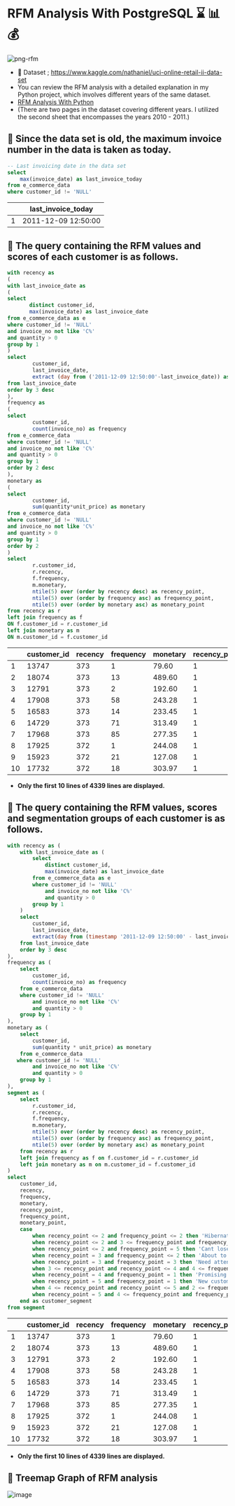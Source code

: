 # **RFM Analysis With PostgreSQL** :hourglass: :bar_chart: :moneybag:

![png-rfm](https://rfmcube.com/wp-content/uploads/2021/07/1_HiwX6vul8c4PBEueq3yBMw-750x350.png)

* :pushpin: Dataset ; https://www.kaggle.com/nathaniel/uci-online-retail-ii-data-set
* You can review the RFM analysis with a detailed explanation in my Python project, which involves different years of the same dataset.
* [RFM Analysis With Python](https://github.com/hamzaugursumer/RFMAnalysisWithPython)
* (There are two pages in the dataset covering different years. I utilized the second sheet that encompasses the years 2010 - 2011.)

## 📌 **Since the data set is old, the maximum invoice number in the data is taken as today.**
````sql
-- Last invoicing date in the data set	
select 
	max(invoice_date) as last_invoice_today
from e_commerce_data
where customer_id != 'NULL'
````
|   | last_invoice_today     |
|---|------------------------|
| 1 |   2011-12-09 12:50:00  |
        
## 📌 **The query containing the RFM values and scores of each customer is as follows.**
````sql
with recency as
(
with last_invoice_date as 
(
select 
	   distinct customer_id,
	   max(invoice_date) as last_invoice_date
from e_commerce_data as e
where customer_id != 'NULL'	
and invoice_no not like 'C%'
and quantity > 0
group by 1
)
select 
		customer_id,
		last_invoice_date,
	    extract (day from ('2011-12-09 12:50:00'-last_invoice_date)) as recency 
from last_invoice_date   
order by 3 desc
),
frequency as 
(
select 
		customer_id,
		count(invoice_no) as frequency 
from e_commerce_data
where customer_id != 'NULL'	
and invoice_no not like 'C%'
and quantity > 0
group by 1
order by 2 desc
),
monetary as 
(
select 
		customer_id,
	    sum(quantity*unit_price) as monetary
from e_commerce_data
where customer_id != 'NULL'	
and invoice_no not like 'C%'
and quantity > 0
group by 1
order by 2
)
select 
		r.customer_id,
	    r.recency,
	    f.frequency,
	    m.monetary,
	    ntile(5) over (order by recency desc) as recency_point,
	    ntile(5) over (order by frequency asc) as frequency_point,
	    ntile(5) over (order by monetary asc) as monetary_point
from recency as r
left join frequency as f 
ON f.customer_id = r.customer_id
left join monetary as m 
ON m.customer_id = f.customer_id
````

|       | customer_id | recency | frequency | monetary | recency_point | frequency_point | monetary_point |
|-------|-------------|---------|-----------|----------|---------------|-----------------|----------------|
|     1 |       13747 |     373 |         1 |    79.60 |             1 |               1 |              1 |
|     2 |       18074 |     373 |        13 |   489.60 |             1 |               1 |              2 |
|     3 |       12791 |     373 |         2 |   192.60 |             1 |               1 |              1 |
|     4 |       17908 |     373 |        58 |   243.28 |             1 |               3 |              1 |
|     5 |       16583 |     373 |        14 |   233.45 |             1 |               2 |              1 |
|     6 |       14729 |     373 |        71 |   313.49 |             1 |               4 |              2 |
|     7 |       17968 |     373 |        85 |   277.35 |             1 |               4 |              2 |
|     8 |       17925 |     372 |         1 |   244.08 |             1 |               1 |              1 |
|     9 |       15923 |     372 |        21 |   127.08 |             1 |               2 |              1 |
|    10 |       17732 |     372 |        18 |   303.97 |             1 |               2 |              2 |

* **Only the first 10 lines of 4339 lines are displayed.**

## 📌 **The query containing the RFM values, scores and segmentation groups of each customer is as follows.**
````sql
with recency as (
    with last_invoice_date as (
        select 
            distinct customer_id,
            max(invoice_date) as last_invoice_date
        from e_commerce_data as e
        where customer_id != 'NULL'	
            and invoice_no not like 'C%'
            and quantity > 0
        group by 1
    )
    select 
        customer_id,
        last_invoice_date,
        extract(day from (timestamp '2011-12-09 12:50:00' - last_invoice_date)) as recency
    from last_invoice_date
    order by 3 desc
),
frequency as (
    select 
        customer_id,
        count(invoice_no) as frequency
    from e_commerce_data
    where customer_id != 'NULL'	
        and invoice_no not like 'C%'
        and quantity > 0
    group by 1
),
monetary as (
    select 
        customer_id,
        sum(quantity * unit_price) as monetary
    from e_commerce_data
   where customer_id != 'NULL'	
        and invoice_no not like 'C%'
        and quantity > 0
    group by 1
),
segment as (
    select 
        r.customer_id,
        r.recency,
        f.frequency,
        m.monetary,
        ntile(5) over (order by recency desc) as recency_point,
        ntile(5) over (order by frequency asc) as frequency_point,
        ntile(5) over (order by monetary asc) as monetary_point
    from recency as r
    left join frequency as f on f.customer_id = r.customer_id
    left join monetary as m on m.customer_id = f.customer_id
)
select 
    customer_id,
    recency,
    frequency,
    monetary,
    recency_point,
    frequency_point,
    monetary_point,
    case 
        when recency_point <= 2 and frequency_point <= 2 then 'Hibernating'
        when recency_point <= 2 and 3 <= frequency_point and frequency_point <= 4 then 'At risk'
        when recency_point <= 2 and frequency_point = 5 then 'Cant lose'
        when recency_point = 3 and frequency_point <= 2 then 'About to sleep'
        when recency_point = 3 and frequency_point = 3 then 'Need attention'
        when 3 <= recency_point and recency_point <= 4 and 4 <= frequency_point and frequency_point <= 5 then 'Loyal customers'
        when recency_point = 4 and frequency_point = 1 then 'Promising'
        when recency_point = 5 and frequency_point = 1 then 'New customers'
        when 4 <= recency_point and recency_point <= 5 and 2 <= frequency_point and frequency_point <= 3 then 'Potential loyalists'
        when recency_point = 5 and 4 <= frequency_point and frequency_point <= 5 then 'Champions'
    end as customer_segment
from segment
````
|       | customer_id | recency | frequency | monetary | recency_point | frequency_point | monetary_point | customer_segment |
|-------|-------------|---------|-----------|----------|---------------|-----------------|----------------|-----------------|
|     1 |       13747 |     373 |         1 |    79.60 |             1 |               1 |              1 |     Hibernating |
|     2 |       18074 |     373 |        13 |   489.60 |             1 |               1 |              2 |     Hibernating |
|     3 |       12791 |     373 |         2 |   192.60 |             1 |               1 |              1 |     Hibernating |
|     4 |       17908 |     373 |        58 |   243.28 |             1 |               3 |              1 |         At risk |
|     5 |       16583 |     373 |        14 |   233.45 |             1 |               2 |              1 |     Hibernating |
|     6 |       14729 |     373 |        71 |   313.49 |             1 |               4 |              2 |         At risk |
|     7 |       17968 |     373 |        85 |   277.35 |             1 |               4 |              2 |         At risk |
|     8 |       17925 |     372 |         1 |   244.08 |             1 |               1 |              1 |     Hibernating |
|     9 |       15923 |     372 |        21 |   127.08 |             1 |               2 |              1 |     Hibernating |
|    10 |       17732 |     372 |        18 |   303.97 |             1 |               2 |              2 |     Hibernating |
* **Only the first 10 lines of 4339 lines are displayed.**

## 📌 **Treemap Graph of RFM analysis**

![image](https://github.com/hamzaugursumer/RFM-Analysis-With-SQL/assets/127680099/25dd5f79-8854-490e-8bec-f86594d2bca3)
